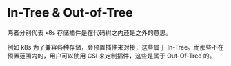 # In-Tree & Out-of-Tree

两者分别代表 k8s 存储插件是在代码树之内还是之外的意思。

例如 k8s 为了兼容各种存储，会预置插件来对接，这些属于 In-Tree。而那些不在预置范围内的，用户可以使用 CSI 来定制插件，这些是属于 Out-Of-Tree 的。

